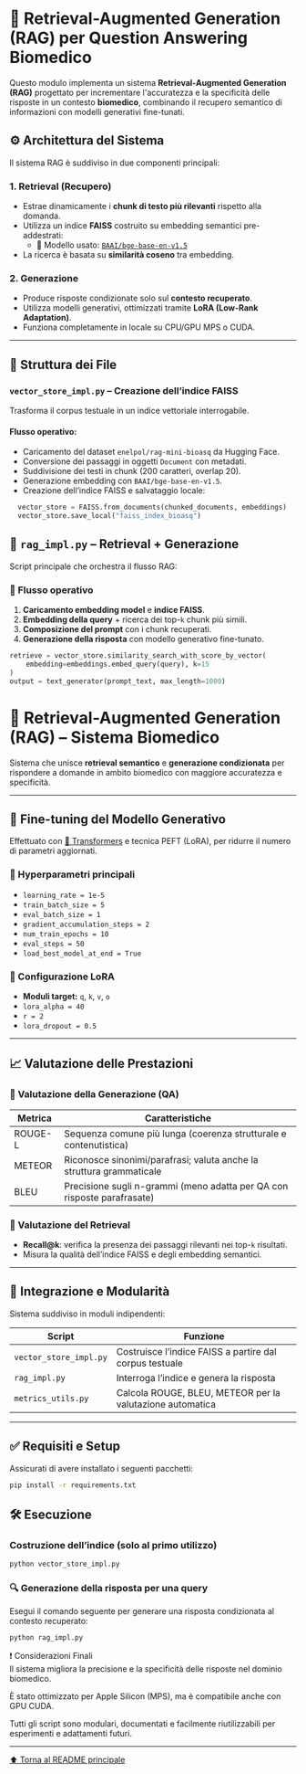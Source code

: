 # 🧠 Retrieval-Augmented Generation (RAG) per Question Answering Biomedico

Questo modulo implementa un sistema **Retrieval-Augmented Generation (RAG)** progettato per incrementare l'accuratezza e la specificità delle risposte in un contesto **biomedico**, combinando il recupero semantico di informazioni con modelli generativi fine-tunati.

## ⚙️ Architettura del Sistema

Il sistema RAG è suddiviso in due componenti principali:

### 1. Retrieval (Recupero)

- Estrae dinamicamente i **chunk di testo più rilevanti** rispetto alla domanda.
- Utilizza un indice **FAISS** costruito su embedding semantici pre-addestrati:
  - 🔗 Modello usato: [`BAAI/bge-base-en-v1.5`](https://huggingface.co/BAAI/bge-base-en-v1.5)
- La ricerca è basata su **similarità coseno** tra embedding.

### 2. Generazione

- Produce risposte condizionate solo sul **contesto recuperato**.
- Utilizza modelli generativi, ottimizzati tramite **LoRA (Low-Rank Adaptation)**.
- Funziona completamente in locale su CPU/GPU MPS o CUDA.

---

## 📁 Struttura dei File

### `vector_store_impl.py` – Creazione dell’indice FAISS

Trasforma il corpus testuale in un indice vettoriale interrogabile.

#### Flusso operativo:

- Caricamento del dataset `enelpol/rag-mini-bioasq` da Hugging Face.
- Conversione dei passaggi in oggetti `Document` con metadati.
- Suddivisione dei testi in chunk (200 caratteri, overlap 20).
- Generazione embedding con `BAAI/bge-base-en-v1.5`.
- Creazione dell’indice FAISS e salvataggio locale:

```python
  vector_store = FAISS.from_documents(chunked_documents, embeddings)
  vector_store.save_local("faiss_index_bioasq")
```

## 🔁 `rag_impl.py` – Retrieval + Generazione

Script principale che orchestra il flusso RAG:

### 🔄 Flusso operativo

1. **Caricamento embedding model** e **indice FAISS**.
2. **Embedding della query** + ricerca dei top-`k` chunk più simili.
3. **Composizione del prompt** con i chunk recuperati.
4. **Generazione della risposta** con modello generativo fine-tunato.

```python
retrieve = vector_store.similarity_search_with_score_by_vector(
    embedding=embeddings.embed_query(query), k=15
)
output = text_generator(prompt_text, max_length=1000)
```

# 🧠 Retrieval-Augmented Generation (RAG) – Sistema Biomedico

Sistema che unisce **retrieval semantico** e **generazione condizionata** per rispondere a domande in ambito biomedico con maggiore accuratezza e specificità.

---

## 🧪 Fine-tuning del Modello Generativo

Effettuato con [🤗 Transformers](https://huggingface.co/transformers) e tecnica PEFT (LoRA), per ridurre il numero di parametri aggiornati.

### 🔧 Hyperparametri principali

- `learning_rate = 1e-5`
- `train_batch_size = 5`
- `eval_batch_size = 1`
- `gradient_accumulation_steps = 2`
- `num_train_epochs = 10`
- `eval_steps = 50`
- `load_best_model_at_end = True`

### 🔩 Configurazione LoRA

- **Moduli target:** `q`, `k`, `v`, `o`
- `lora_alpha = 40`
- `r = 2`
- `lora_dropout = 0.5`

---

## 📈 Valutazione delle Prestazioni

### 📌 Valutazione della Generazione (QA)

| Metrica | Caratteristiche                                                         |
| ------- | ----------------------------------------------------------------------- |
| ROUGE-L | Sequenza comune più lunga (coerenza strutturale e contenutistica)       |
| METEOR  | Riconosce sinonimi/parafrasi; valuta anche la struttura grammaticale    |
| BLEU    | Precisione sugli n-grammi (meno adatta per QA con risposte parafrasate) |

### 📌 Valutazione del Retrieval

- **Recall@k**: verifica la presenza dei passaggi rilevanti nei top-`k` risultati.
- Misura la qualità dell’indice FAISS e degli embedding semantici.

---

## 🧩 Integrazione e Modularità

Sistema suddiviso in moduli indipendenti:

| Script                 | Funzione                                                  |
| ---------------------- | --------------------------------------------------------- |
| `vector_store_impl.py` | Costruisce l’indice FAISS a partire dal corpus testuale   |
| `rag_impl.py`          | Interroga l’indice e genera la risposta                   |
| `metrics_utils.py`     | Calcola ROUGE, BLEU, METEOR per la valutazione automatica |

---

## ✅ Requisiti e Setup

Assicurati di avere installato i seguenti pacchetti:

```bash
pip install -r requirements.txt
```

## 🛠 Esecuzione

### Costruzione dell’indice (solo al primo utilizzo)

```bash
python vector_store_impl.py
```

### 🔍 Generazione della risposta per una query

Esegui il comando seguente per generare una risposta condizionata al contesto recuperato:

```bash
python rag_impl.py
```

❗ Considerazioni Finali  
Il sistema migliora la precisione e la specificità delle risposte nel dominio biomedico.

È stato ottimizzato per Apple Silicon (MPS), ma è compatibile anche con GPU CUDA.

Tutti gli script sono modulari, documentati e facilmente riutilizzabili per esperimenti e adattamenti futuri.

---

[⬆️ Torna al README principale](../README.md)
